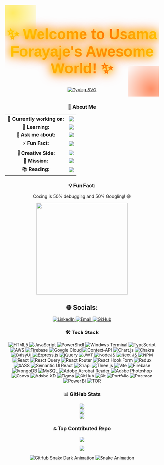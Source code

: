 <div align="center" style="margin: 20px 0; position: relative; overflow: hidden;">
  <h1 style="
    font-family: 'Poppins', sans-serif; 
    font-size: 3rem; 
    color: #FFD700; 
    text-shadow: 0 0 20px #FFD700, 0 0 30px #FFA500, 0 0 40px #FF4500;
    animation: glow 2s infinite alternate;
    background: linear-gradient(90deg, #FFD700, #FFA500, #FF4500, #FFD700);
    -webkit-background-clip: text;
    -webkit-text-fill-color: transparent;
  ">
    ✨ Welcome to Usama Forayaje's Awesome World! ✨
  </h1>
  <div style="position: absolute; top: -50px; left: -50px; width: 150px; height: 150px; background: radial-gradient(circle, rgba(255, 223, 0, 0.6), transparent); animation: float 3s ease-in-out infinite;"></div>
  <div style="position: absolute; bottom: -50px; right: -50px; width: 150px; height: 150px; background: radial-gradient(circle, rgba(255, 69, 0, 0.6), transparent); animation: float 3s ease-in-out infinite reverse;"></div>

<a href="https://git.io/typing-svg"><img src="https://readme-typing-svg.herokuapp.com?font=Fira+Code&size=18&pause=1000&color=677CF7&random=true&width=600&height=70&lines=%F0%9F%8C%90+Building+Modern%2C+Responsive+Web+Applications;%F0%9F%92%BB+React+Ninja+%7C+Tailwind+Wizard;%F0%9F%8C%9F+Shaping+the+Future+of+Web+Development;%F0%9F%AA%84+Creating+Magic+with+HTML%2C+CSS%2C+%26+JS;%F0%9F%9B%A0%EF%B8%8F+Frontend+Alchemist+%7C+Breathing+Life+Into+Websites;%F0%9F%94%A5+Design+%2B+Code+%3D+Perfect+Harmony;%F0%9F%92%A1+Dream+It%2C+Design+It%2C+Build+It;%F0%9F%93%B1+Mobile-First+%7C+Responsive+Design+Advocate;%F0%9F%91%A8%E2%80%8D%F0%9F%92%BB+Welcome+to+My+Code+Lab!+%7C+Explore+My+Digital+Creations;%F0%9F%A7%91%E2%80%8D%F0%9F%92%BB+Coding+Interfaces+That+Users+Love" alt="Typing SVG" /></a>

</div>

<div align="center">

### 🌟 About Me

<table style="width: 100%; text-align: center; border-spacing: 10px;">
  <tr>
    <td>🔭 <b>Currently working on:</b></td>
    <td>
      <img src="https://img.shields.io/badge/Frontend_Development-6C63FF?style=for-the-badge&logo=react&logoColor=white" style="animation: pulse 1.5s infinite;">
    </td>
  </tr>
  <tr>
    <td>🌱 <b>Learning:</b></td>
    <td>
      <img src="https://img.shields.io/badge/MERN_Stack-FFC107?style=for-the-badge&logo=node.js&logoColor=black" style="animation: pulse 1.5s infinite;">
    </td>
  </tr>
  <tr>
    <td>💬 <b>Ask me about:</b></td>
    <td>
      <img src="https://img.shields.io/badge/ReactJS-00BCD4?style=for-the-badge&logo=react&logoColor=white" style="animation: pulse 1.5s infinite;">
    </td>
  </tr>
  <tr>
    <td>⚡ <b>Fun Fact:</b></td>
    <td>
      <img src="https://img.shields.io/badge/I_Love-Creating_Responsive_Designs-29B6F6?style=for-the-badge&logo=code&logoColor=white" style="animation: pulse 1.5s infinite;">
    </td>
  </tr>
  <tr>
    <td>🎨 <b>Creative Side:</b></td>
    <td>
      <img src="https://img.shields.io/badge/UX_UI_Design-FF4081?style=for-the-badge&logo=figma&logoColor=white" style="animation: bounce 1s infinite;">
    </td>
  </tr>
  <tr>
    <td>🚀 <b>Mission:</b></td>
    <td>
      <img src="https://img.shields.io/badge/Building_Impactful_Apps-FF5722?style=for-the-badge&logo=android&logoColor=white" style="animation: bounce 1s infinite;">
    </td>
  </tr>
  <tr>
    <td>📚 <b>Reading:</b></td>
    <td>
      <img src="https://img.shields.io/badge/JavaScript_Fundamentals-2196F3?style=for-the-badge&logo=javascript&logoColor=white" style="animation: bounce 1s infinite;">
    </td>
  </tr>
</table>

</div>

<div align="center">

### 💡 Fun Fact:

Coding is 50% debugging and 50% Googling! 😄 

<img src="https://media.giphy.com/media/26AHONQ79FdWZhAI0/giphy.gif" width="300">

</div>

<div align="center">

## 🌐 Socials:

  <a href="https://linkedin.com/in/yourprofile" target="_blank">
    <img src="https://img.shields.io/badge/LinkedIn-Connect-blue?style=for-the-badge&logo=linkedin&logoColor=white" alt="LinkedIn">
  </a>
  <a href="mailto:youremail@example.com" target="_blank">
    <img src="https://img.shields.io/badge/Email-Contact-FF4136?style=for-the-badge&logo=gmail&logoColor=white" alt="Email">
  </a>
  <a href="https://github.com/your-github-username" target="_blank">
    <img src="https://img.shields.io/badge/GitHub-Follow-black?style=for-the-badge&logo=github&logoColor=white" alt="GitHub">
  </a>
</div>

<div align="center">
  
### 🛠️ Tech Stack

![HTML5](https://img.shields.io/badge/html5-%23E34F26.svg?style=for-the-badge&logo=html5&logoColor=white)
![JavaScript](https://img.shields.io/badge/javascript-%23323330.svg?style=for-the-badge&logo=javascript&logoColor=%23F7DF1E)
![PowerShell](https://img.shields.io/badge/PowerShell-%235391FE.svg?style=for-the-badge&logo=powershell&logoColor=white)
![Windows Terminal](https://img.shields.io/badge/Windows%20Terminal-%234D4D4D.svg?style=for-the-badge&logo=windows-terminal&logoColor=white)
![TypeScript](https://img.shields.io/badge/typescript-%23007ACC.svg?style=for-the-badge&logo=typescript&logoColor=white)
![AWS](https://img.shields.io/badge/AWS-%23FF9900.svg?style=for-the-badge&logo=amazon-aws&logoColor=white)
![Firebase](https://img.shields.io/badge/firebase-%23039BE5.svg?style=for-the-badge&logo=firebase) ![Google Cloud](https://img.shields.io/badge/GoogleCloud-%234285F4.svg?style=for-the-badge&logo=google-cloud&logoColor=white)
![Context-API](https://img.shields.io/badge/Context--Api-000000?style=for-the-badge&logo=react) ![Chart.js](https://img.shields.io/badge/chart.js-F5788D.svg?style=for-the-badge&logo=chart.js&logoColor=white) ![Chakra](https://img.shields.io/badge/chakra-%234ED1C5.svg?style=for-the-badge&logo=chakraui&logoColor=white)
![DaisyUI](https://img.shields.io/badge/daisyui-5A0EF8?style=for-the-badge&logo=daisyui&logoColor=white)
![Express.js](https://img.shields.io/badge/express.js-%23404d59.svg?style=for-the-badge&logo=express&logoColor=%2361DAFB)
![jQuery](https://img.shields.io/badge/jquery-%230769AD.svg?style=for-the-badge&logo=jquery&logoColor=white)
![JWT](https://img.shields.io/badge/JWT-black?style=for-the-badge&logo=JSON%20web%20tokens)
![NodeJS](https://img.shields.io/badge/node.js-6DA55F?style=for-the-badge&logo=node.js&logoColor=white)
![Next JS](https://img.shields.io/badge/Next-black?style=for-the-badge&logo=next.js&logoColor=white) ![NPM](https://img.shields.io/badge/NPM-%23CB3837.svg?style=for-the-badge&logo=npm&logoColor=white) ![React](https://img.shields.io/badge/react-%2320232a.svg?style=for-the-badge&logo=react&logoColor=%2361DAFB)
![React Query](https://img.shields.io/badge/-React%20Query-FF4154?style=for-the-badge&logo=react%20query&logoColor=white)
![React Router](https://img.shields.io/badge/React_Router-CA4245?style=for-the-badge&logo=react-router&logoColor=white)
![React Hook Form](https://img.shields.io/badge/React%20Hook%20Form-%23EC5990.svg?style=for-the-badge&logo=reacthookform&logoColor=white)
![Redux](https://img.shields.io/badge/redux-%23593d88.svg?style=for-the-badge&logo=redux&logoColor=white)
![SASS](https://img.shields.io/badge/SASS-hotpink.svg?style=for-the-badge&logo=SASS&logoColor=white) ![Semantic UI React](https://img.shields.io/badge/Semantic%20UI%20React-%2335BDB2.svg?style=for-the-badge&logo=SemanticUIReact&logoColor=white)
![Strapi](https://img.shields.io/badge/strapi-%232E7EEA.svg?style=for-the-badge&logo=strapi&logoColor=white)
![Three js](https://img.shields.io/badge/threejs-black?style=for-the-badge&logo=three.js&logoColor=white)
![Vite](https://img.shields.io/badge/vite-%23646CFF.svg?style=for-the-badge&logo=vite&logoColor=white) ![Firebase](https://img.shields.io/badge/firebase-a08021?style=for-the-badge&logo=firebase&logoColor=ffcd34)
![MongoDB](https://img.shields.io/badge/MongoDB-%234ea94b.svg?style=for-the-badge&logo=mongodb&logoColor=white)
![MySQL](https://img.shields.io/badge/mysql-4479A1.svg?style=for-the-badge&logo=mysql&logoColor=white) ![Adobe Acrobat Reader](https://img.shields.io/badge/Adobe%20Acrobat%20Reader-EC1C24.svg?style=for-the-badge&logo=Adobe%20Acrobat%20Reader&logoColor=white)
![Adobe Photoshop](https://img.shields.io/badge/adobe%20photoshop-%2331A8FF.svg?style=for-the-badge&logo=adobe%20photoshop&logoColor=white)
![Canva](https://img.shields.io/badge/Canva-%2300C4CC.svg?style=for-the-badge&logo=Canva&logoColor=white)
![Adobe XD](https://img.shields.io/badge/Adobe%20XD-470137?style=for-the-badge&logo=Adobe%20XD&logoColor=#FF61F6)
![Figma](https://img.shields.io/badge/figma-%23F24E1E.svg?style=for-the-badge&logo=figma&logoColor=white)
![GitHub](https://img.shields.io/badge/github-%23121011.svg?style=for-the-badge&logo=github&logoColor=white)
![Git](https://img.shields.io/badge/git-%23F05033.svg?style=for-the-badge&logo=git&logoColor=white) ![Portfolio](https://img.shields.io/badge/Portfolio-%23000000.svg?style=for-the-badge&logo=firefox&logoColor=#FF7139)
![Postman](https://img.shields.io/badge/Postman-FF6C37?style=for-the-badge&logo=postman&logoColor=white)
![Power Bi](https://img.shields.io/badge/power_bi-F2C811?style=for-the-badge&logo=powerbi&logoColor=black)
![TOR](https://img.shields.io/badge/tor-%237E4798.svg?style=for-the-badge&logo=tor-project&logoColor=white)

</div>

<div align="center">
 
### 📊 GitHub Stats

![](https://github-readme-stats.vercel.app/api?username=usama-forayeje&theme=dark&hide_border=false&include_all_commits=true&count_private=true)
<br/>
![](https://github-readme-streak-stats.herokuapp.com/?user=usama-forayeje&theme=dark&hide_border=false)<br/>
![](https://github-readme-stats.vercel.app/api/top-langs/?username=usama-forayeje&theme=dark&hide_border=false&include_all_commits=true&count_private=true&layout=compact)

</div>

 <div align=" center">

### 🔝 Top Contributed Repo

![](https://github-contributor-stats.vercel.app/api?username=usama-forayeje&limit=5&theme=dark&combine_all_yearly_contributions=true)

<div>

[![](https://visitcount.itsvg.in/api?id=usamaforayeje&icon=0&color=0)](https://visitcount.itsvg.in)

![GitHub Snake Dark Animation](https://github.com/<your-username>/<repo-name>/blob/output/github-snake-dark.svg)
![Snake Animation](https://github.com/usama-forayeje/usama-forayaje/blob/output/github-snake.svg)
